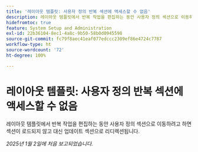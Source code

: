 ```yaml
---
title: '레이아웃 템플릿: 사용자 정의 반복 섹션에 액세스할 수 없음'
description: 레이아웃 템플릿에서 반복 작업을 편집하는 동안 사용자 정의 섹션으로 이동하려고 하면 섹션이 로드되지 않고 대신 업데이트 섹션으로 리디렉션됩니다.
hidefromtoc: true
feature: System Setup and Administration
exl-id: 22b36104-8ec1-4a8c-9b50-58b0d0945598
source-git-commit: fc79f8aec41eaf077edccc2309ef86e4724c7787
workflow-type: ht
source-wordcount: '72'
ht-degree: 100%

---
```


# 레이아웃 템플릿: 사용자 정의 반복 섹션에 액세스할 수 없음

레이아웃 템플릿에서 반복 작업을 편집하는 동안 사용자 정의 섹션으로 이동하려고 하면 섹션이 로드되지 않고 대신 업데이트 섹션으로 리디렉션됩니다.

_2025년 1월 2일에 처음 보고되었습니다._
